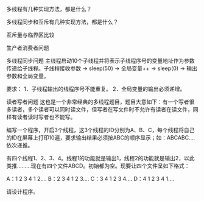 

多线程有几种实现方法，都是什么？




多线程同步和互斥有几种实现方法，都是什么？





互斥量与临界区比较



生产者消费者问题





多线程同步问题
主线程启动10个子线程并将表示子线程序号的变量地址作为参数传递给子线程。子线程接收参数 -> sleep(50) -> 全局变量++ -> sleep(0) -> 输出参数和全局变量。

要求：
1．子线程输出的线程序号不能重复。
2．全局变量的输出必须递增。



读者写者问题
这也是一个非常经典的多线程题目，题目大意如下：有一个写者很多读者，多个读者可以同时读文件，但写者在写文件时不允许有读者在读文件，同样有读者读时写者也不能写。




编写一个程序，开启3个线程，这3个线程的ID分别为A、B、C，每个线程将自己的ID在屏幕上打印10遍，要求输出结果必须按ABC的顺序显示；如：ABCABC….依次递推。



有四个线程1、2、3、4。线程1的功能就是输出1，线程2的功能就是输出2，以此类推.........现在有四个文件ABCD。初始都为空。现要让四个文件呈如下格式：

A：1 2 3 4 1 2....
B：2 3 4 1 2 3....
C：3 4 1 2 3 4....
D：4 1 2 3 4 1....

请设计程序。

















